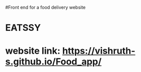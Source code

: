 #Front end for a food delivery website
# EATSSY
# website link: https://vishruth-s.github.io/Food_app/

